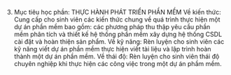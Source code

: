 3. Mục tiêu học phần: THỰC HÀNH PHÁT TRIỂN PHẦN MỀM Về kiến thức: Cung cấp cho sinh viên các kiến thức chung về quá trình thực hiện một dự án phần mềm bao gồm: các phương pháp thu thập yêu cầu phần mềm phân tích và thiết kế hệ thống phần mềm xây dựng hệ thống CSDL cài đặt và hoàn thiện sản phẩm. Về kỹ năng: Rèn luyện cho sinh viên các kỹ năng viết dự án phần mềm thực hiện viết tài liệu và lập trình hoàn thành một dự án phần mềm. Về thái độ: Rèn luyện cho sinh viên thái độ chuyên nghiệp khi thực hiện các công việc trong một dự án phầm mềm.
